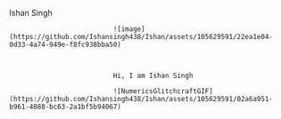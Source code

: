 Ishan Singh


                              ![image](https://github.com/Ishansingh438/Ishan/assets/105629591/22ea1e04-0d33-4a74-949e-f8fc938bba50)

                              

                              Hi, I am Ishan Singh
                              
                              ![NumericsGlitchcraftGIF](https://github.com/Ishansingh438/Ishan/assets/105629591/02a6a951-b961-4088-bc63-2a1bf5b94067)




